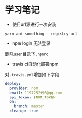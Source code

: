 # 学习笔记

* 使用url源进行一次安装

```shell
yarn add something --registry url 
```

* npm login 无法登录

删除`user`目录下`.npmrc`

* travis ci自动化部署npm

对`.travis.yml`增加如下字段
```yml
deploy:
  provider: npm
  email: 1197252996@qq.com
  api_token: $NPM_TOKEN
  on:
    branch: master
  cleanup: true
```